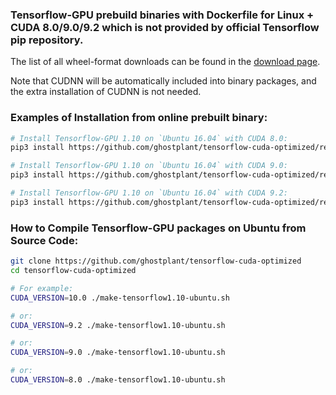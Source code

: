 ### Tensorflow-GPU prebuild binaries with Dockerfile for Linux + CUDA 8.0/9.0/9.2 which is not provided by official Tensorflow pip repository.

The list of all wheel-format downloads can be found in the [download page](https://github.com/ghostplant/tensorflow-cuda-optimized/releases).

Note that CUDNN will be automatically included into binary packages, and the extra installation of CUDNN is not needed.

### Examples of Installation from online prebuilt binary:

```sh
# Install Tensorflow-GPU 1.10 on `Ubuntu 16.04` with CUDA 8.0:
pip3 install https://github.com/ghostplant/tensorflow-cuda-optimized/releases/download/tf-1.10-ubuntu/tensorflow-1.10_cuda8.0_ubu1604-cp35-cp35m-linux_x86_64.whl
```

```sh
# Install Tensorflow-GPU 1.10 on `Ubuntu 16.04` with CUDA 9.0:
pip3 install https://github.com/ghostplant/tensorflow-cuda-optimized/releases/download/tf-1.10-ubuntu/tensorflow-1.10_cuda9.0_ubu1604-cp35-cp35m-linux_x86_64.whl
```

```sh
# Install Tensorflow-GPU 1.10 on `Ubuntu 16.04` with CUDA 9.2:
pip3 install https://github.com/ghostplant/tensorflow-cuda-optimized/releases/download/tf-1.10-ubuntu/tensorflow-1.10_cuda9.2_ubu1604-cp35-cp35m-linux_x86_64.whl
```


### How to Compile Tensorflow-GPU packages on Ubuntu from Source Code:

```sh
git clone https://github.com/ghostplant/tensorflow-cuda-optimized
cd tensorflow-cuda-optimized

# For example:
CUDA_VERSION=10.0 ./make-tensorflow1.10-ubuntu.sh

# or:
CUDA_VERSION=9.2 ./make-tensorflow1.10-ubuntu.sh

# or:
CUDA_VERSION=9.0 ./make-tensorflow1.10-ubuntu.sh

# or:
CUDA_VERSION=8.0 ./make-tensorflow1.10-ubuntu.sh
```
